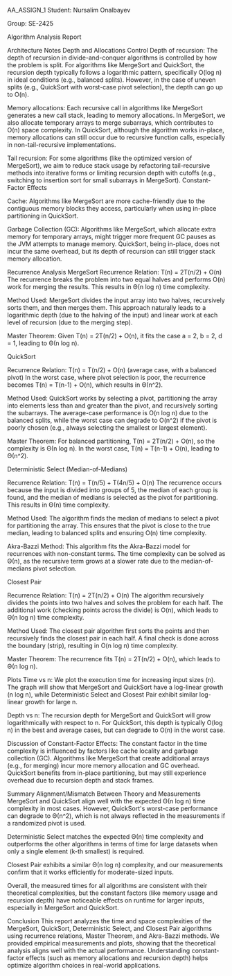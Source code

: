 AA_ASSIGN_1
Student: Nursalim Onalbayev

Group: SE-2425

Algorithm Analysis Report

Architecture Notes Depth and Allocations Control
Depth of recursion: The depth of recursion in divide-and-conquer algorithms is controlled by how the problem is split. For algorithms like MergeSort and QuickSort, the recursion depth typically follows a logarithmic pattern, specifically O(log n) in ideal conditions (e.g., balanced splits). However, in the case of uneven splits (e.g., QuickSort with worst-case pivot selection), the depth can go up to O(n).

Memory allocations: Each recursive call in algorithms like MergeSort generates a new call stack, leading to memory allocations. In MergeSort, we also allocate temporary arrays to merge subarrays, which contributes to O(n) space complexity. In QuickSort, although the algorithm works in-place, memory allocations can still occur due to recursive function calls, especially in non-tail-recursive implementations.

Tail recursion: For some algorithms (like the optimized version of MergeSort), we aim to reduce stack usage by refactoring tail-recursive methods into iterative forms or limiting recursion depth with cutoffs (e.g., switching to insertion sort for small subarrays in MergeSort).
Constant-Factor Effects

Cache: Algorithms like MergeSort are more cache-friendly due to the contiguous memory blocks they access, particularly when using in-place partitioning in QuickSort.

Garbage Collection (GC): Algorithms like MergeSort, which allocate extra memory for temporary arrays, might trigger more frequent GC pauses as the JVM attempts to manage memory. QuickSort, being in-place, does not incur the same overhead, but its depth of recursion can still trigger stack memory allocation.

Recurrence Analysis MergeSort
Recurrence Relation: T(n) = 2T(n/2) + O(n) The recurrence breaks the problem into two equal halves and performs O(n) work for merging the results. This results in Θ(n log n) time complexity.

Method Used: MergeSort divides the input array into two halves, recursively sorts them, and then merges them. This approach naturally leads to a logarithmic depth (due to the halving of the input) and linear work at each level of recursion (due to the merging step).

Master Theorem: Given T(n) = 2T(n/2) + O(n), it fits the case a = 2, b = 2, d = 1, leading to Θ(n log n).

QuickSort

Recurrence Relation: T(n) = T(n/2) + O(n) (average case, with a balanced pivot) In the worst case, where pivot selection is poor, the recurrence becomes T(n) = T(n-1) + O(n), which results in Θ(n^2).

Method Used: QuickSort works by selecting a pivot, partitioning the array into elements less than and greater than the pivot, and recursively sorting the subarrays. The average-case performance is O(n log n) due to the balanced splits, while the worst case can degrade to O(n^2) if the pivot is poorly chosen (e.g., always selecting the smallest or largest element).

Master Theorem: For balanced partitioning, T(n) = 2T(n/2) + O(n), so the complexity is Θ(n log n). In the worst case, T(n) = T(n-1) + O(n), leading to Θ(n^2).

Deterministic Select (Median-of-Medians)

Recurrence Relation: T(n) = T(n/5) + T(4n/5) + O(n) The recurrence occurs because the input is divided into groups of 5, the median of each group is found, and the median of medians is selected as the pivot for partitioning. This results in Θ(n) time complexity.

Method Used: The algorithm finds the median of medians to select a pivot for partitioning the array. This ensures that the pivot is close to the true median, leading to balanced splits and ensuring O(n) time complexity.

Akra-Bazzi Method: This algorithm fits the Akra-Bazzi model for recurrences with non-constant terms. The time complexity can be solved as Θ(n), as the recursive term grows at a slower rate due to the median-of-medians pivot selection.

Closest Pair

Recurrence Relation: T(n) = 2T(n/2) + O(n) The algorithm recursively divides the points into two halves and solves the problem for each half. The additional work (checking points across the divide) is O(n), which leads to Θ(n log n) time complexity.

Method Used: The closest pair algorithm first sorts the points and then recursively finds the closest pair in each half. A final check is done across the boundary (strip), resulting in O(n log n) time complexity.

Master Theorem: The recurrence fits T(n) = 2T(n/2) + O(n), which leads to Θ(n log n).

Plots
Time vs n: We plot the execution time for increasing input sizes (n). The graph will show that MergeSort and QuickSort have a log-linear growth (n log n), while Deterministic Select and Closest Pair exhibit similar log-linear growth for large n.

Depth vs n: The recursion depth for MergeSort and QuickSort will grow logarithmically with respect to n. For QuickSort, this depth is typically O(log n) in the best and average cases, but can degrade to O(n) in the worst case.

Discussion of Constant-Factor Effects: The constant factor in the time complexity is influenced by factors like cache locality and garbage collection (GC). Algorithms like MergeSort that create additional arrays (e.g., for merging) incur more memory allocation and GC overhead. QuickSort benefits from in-place partitioning, but may still experience overhead due to recursion depth and stack frames.

Summary Alignment/Mismatch Between Theory and Measurements
MergeSort and QuickSort align well with the expected Θ(n log n) time complexity in most cases. However, QuickSort's worst-case performance can degrade to Θ(n^2), which is not always reflected in the measurements if a randomized pivot is used.

Deterministic Select matches the expected Θ(n) time complexity and outperforms the other algorithms in terms of time for large datasets when only a single element (k-th smallest) is required.

Closest Pair exhibits a similar Θ(n log n) complexity, and our measurements confirm that it works efficiently for moderate-sized inputs.

Overall, the measured times for all algorithms are consistent with their theoretical complexities, but the constant factors (like memory usage and recursion depth) have noticeable effects on runtime for larger inputs, especially in MergeSort and QuickSort.

Conclusion
This report analyzes the time and space complexities of the MergeSort, QuickSort, Deterministic Select, and Closest Pair algorithms using recurrence relations, Master Theorem, and Akra-Bazzi methods. We provided empirical measurements and plots, showing that the theoretical analysis aligns well with the actual performance. Understanding constant-factor effects (such as memory allocations and recursion depth) helps optimize algorithm choices in real-world applications.

